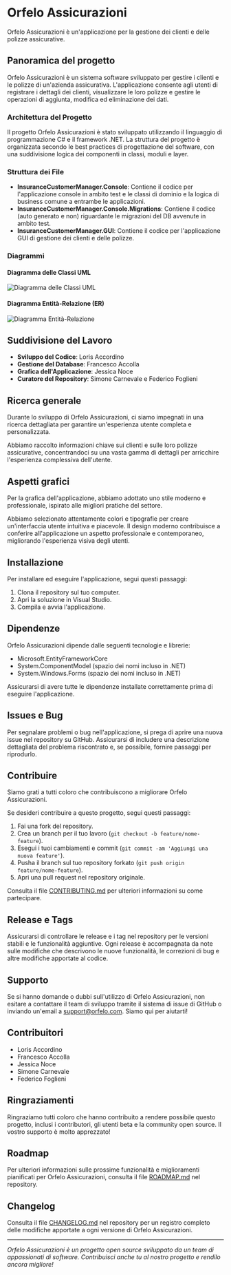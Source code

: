# Orfelo Assicurazioni
Orfelo Assicurazioni è un'applicazione per la gestione dei clienti e delle polizze assicurative. 

## Panoramica del progetto
Orfelo Assicurazioni è un sistema software sviluppato per gestire i clienti e le polizze di un'azienda assicurativa. 
L'applicazione consente agli utenti di registrare i dettagli dei clienti, visualizzare le loro polizze e gestire le operazioni di aggiunta, modifica ed eliminazione dei dati.

### Architettura del Progetto

Il progetto Orfelo Assicurazioni è stato sviluppato utilizzando il linguaggio di programmazione C# e il framework .NET. 
La struttura del progetto è organizzata secondo le best practices di progettazione del software, con una suddivisione logica dei componenti in classi, moduli e layer.

### Struttura dei File
- **InsuranceCustomerManager.Console**: Contiene il codice per l'applicazione console in ambito test e le classi di dominio e la logica di business comune a entrambe le applicazioni.
- **InsuranceCustomerManager.Console.Migrations**: Contiene il codice (auto generato e non) riguardante le migrazioni del DB avvenute in ambito test.
- **InsuranceCustomerManager.GUI**: Contiene il codice per l'applicazione GUI di gestione dei clienti e delle polizze.

### Diagrammi

#### Diagramma delle Classi UML
![Diagramma delle Classi UML](uml_diagram.png)

#### Diagramma Entità-Relazione (ER)
![Diagramma Entità-Relazione](er_diagram.png)

## Suddivisione del Lavoro
- **Sviluppo del Codice**: Loris Accordino
- **Gestione del Database**: Francesco Accolla
- **Grafica dell'Applicazione**: Jessica Noce
- **Curatore del Repository**: Simone Carnevale e Federico Foglieni

## Ricerca generale
Durante lo sviluppo di Orfelo Assicurazioni, ci siamo impegnati in una ricerca dettagliata per garantire un'esperienza utente completa e personalizzata. 

Abbiamo raccolto informazioni chiave sui clienti e sulle loro polizze assicurative, concentrandoci su una vasta gamma di dettagli per arricchire l'esperienza complessiva dell'utente.

## Aspetti grafici
Per la grafica dell'applicazione, abbiamo adottato uno stile moderno e professionale, ispirato alle migliori pratiche del settore. 

Abbiamo selezionato attentamente colori e tipografie per creare un'interfaccia utente intuitiva e piacevole. 
Il design moderno contribuisce a conferire all'applicazione un aspetto professionale e contemporaneo, migliorando l'esperienza visiva degli utenti.

## Installazione

Per installare ed eseguire l'applicazione, segui questi passaggi:
1. Clona il repository sul tuo computer.
2. Apri la soluzione in Visual Studio.
3. Compila e avvia l'applicazione.

## Dipendenze
Orfelo Assicurazioni dipende dalle seguenti tecnologie e librerie:

- Microsoft.EntityFrameworkCore
- System.ComponentModel (spazio dei nomi incluso in .NET)
- System.Windows.Forms (spazio dei nomi incluso in .NET)

Assicurarsi di avere tutte le dipendenze installate correttamente prima di eseguire l'applicazione.

## Issues e Bug
Per segnalare problemi o bug nell'applicazione, si prega di aprire una nuova issue nel repository su GitHub. 
Assicurarsi di includere una descrizione dettagliata del problema riscontrato e, se possibile, fornire passaggi per riprodurlo.

## Contribuire
Siamo grati a tutti coloro che contribuiscono a migliorare Orfelo Assicurazioni. 

Se desideri contribuire a questo progetto, segui questi passaggi:
1. Fai una fork del repository.
2. Crea un branch per il tuo lavoro (`git checkout -b feature/nome-feature`).
3. Esegui i tuoi cambiamenti e commit (`git commit -am 'Aggiungi una nuova feature'`).
4. Pusha il branch sul tuo repository forkato (`git push origin feature/nome-feature`).
5. Apri una pull request nel repository originale.

Consulta il file [CONTRIBUTING.md](CONTRIBUTING.md) per ulteriori informazioni su come partecipare.

## Release e Tags
Assicurarsi di controllare le release e i tag nel repository per le versioni stabili e le funzionalità aggiuntive. 
Ogni release è accompagnata da note sulle modifiche che descrivono le nuove funzionalità, le correzioni di bug e altre modifiche apportate al codice.

## Supporto
Se si hanno domande o dubbi sull'utilizzo di Orfelo Assicurazioni, non esitare a contattare il team di sviluppo tramite il sistema di issue di GitHub o inviando un'email a support@orfelo.com. 
Siamo qui per aiutarti!

## Contribuitori
- Loris Accordino
- Francesco Accolla
- Jessica Noce
- Simone Carnevale
- Federico Foglieni

## Ringraziamenti
Ringraziamo tutti coloro che hanno contribuito a rendere possibile questo progetto, inclusi i contributori, gli utenti beta e la community open source. 
Il vostro supporto è molto apprezzato!

## Roadmap
Per ulteriori informazioni sulle prossime funzionalità e miglioramenti pianificati per Orfelo Assicurazioni, consulta il file [ROADMAP.md](ROADMAP.md) nel repository.

## Changelog
Consulta il file [CHANGELOG.md](CHANGELOG.md) nel repository per un registro completo delle modifiche apportate a ogni versione di Orfelo Assicurazioni.

---

*Orfelo Assicurazioni è un progetto open source sviluppato da un team di appassionati di software. 
Contribuisci anche tu al nostro progetto e rendilo ancora migliore!*